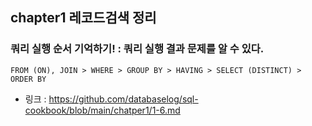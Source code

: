 ## chapter1 레코드검색 정리


### 쿼리 실행 순서 기억하기! : 쿼리 실행 결과 문제를 알 수 있다.
```
FROM (ON), JOIN > WHERE > GROUP BY > HAVING > SELECT (DISTINCT) > ORDER BY
```

- 링크 : https://github.com/databaselog/sql-cookbook/blob/main/chatper1/1-6.md

